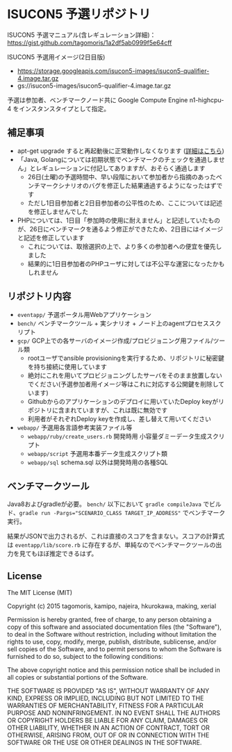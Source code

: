 # ISUCON5 予選リポジトリ

ISUCON5 予選マニュアル(含レギュレーション詳細)： https://gist.github.com/tagomoris/1a2df5ab0999f5e64cff

ISUCON5 予選用イメージ(2日目版)

* https://storage.googleapis.com/isucon5-images/isucon5-qualifier-4.image.tar.gz
* gs://isucon5-images/isucon5-qualifier-4.image.tar.gz

予選は参加者、ベンチマークノード共に Google Compute Engine n1-highcpu-4 をインスタンスタイプとして指定。

## 補足事項

* apt-get upgrade すると再起動後に正常動作しなくなります ([詳細はこちら](http://isucon.net/archives/45532743.html))
* 「Java, Golangについては初期状態でベンチマークのチェックを通過しません」とレギュレーションに付記してありますが、おそらく通過します
  * 26日(土曜)の予選時間中、早い段階において参加者から指摘のあったベンチマークシナリオのバグを修正した結果通過するようになったはずです
  * ただし1日目参加者と2日目参加者の公平性のため、ここについては記述を修正しませんでした
* PHPについては、1日目「参加時の使用に耐えません」と記述していたものが、26日にベンチマークを通るよう修正ができたため、2日目にはイメージと記述を修正しています
  * これについては、取捨選択の上で、より多くの参加者への便宜を優先しました
  * 結果的に1日目参加者のPHPユーザに対しては不公平な運営になったかもしれません

## リポジトリ内容

* `eventapp/` 予選ポータル用Webアプリケーション
* `bench/` ベンチマークツール + 実シナリオ + ノード上のagentプロセススクリプト
* `gcp/` GCP上での各サーバのイメージ作成/プロビジョニング用ファイル/ツール類
  * rootユーザでansible provisioningを実行するため、リポジトリに秘密鍵を持ち接続に使用しています
  * 絶対にこれを用いてプロビジョニングしたサーバをそのまま放置しないでください(予選参加者用イメージ等はこれに対応する公開鍵を削除しています)
  * Githubからのアプリケーションのデプロイに用いていたDeploy keyがリポジトリに含まれていますが、これは既に無効です
  * 利用者がそれぞれDeploy keyを作成し、差し替えて用いてください
* `webapp/` 予選用各言語参考実装ファイル等
  * `webapp/ruby/create_users.rb` 開発時用 小容量ダミーデータ生成スクリプト
  * `webapp/script` 予選用本番データ生成スクリプト類
  * `webapp/sql` schema.sql 以外は開発時用の各種SQL

## ベンチマークツール

Java8およびgradleが必要。 `bench/` 以下において `gradle compileJava` でビルド、`gradle run -Pargs="SCENARIO_CLASS TARGET_IP_ADDRESS"` でベンチマーク実行。

結果がJSONで出力されるが、これは直接のスコアを含まない。スコアの計算式は `eventapp/lib/score.rb` に存在するが、単純なのでベンチマークツールの出力を見てもほぼ推定できるはず。

## License

The MIT License (MIT)

Copyright (c) 2015 tagomoris, kamipo, najeira, hkurokawa, making, xerial

Permission is hereby granted, free of charge, to any person obtaining a copy
of this software and associated documentation files (the "Software"), to deal
in the Software without restriction, including without limitation the rights
to use, copy, modify, merge, publish, distribute, sublicense, and/or sell
copies of the Software, and to permit persons to whom the Software is
furnished to do so, subject to the following conditions:

The above copyright notice and this permission notice shall be included in
all copies or substantial portions of the Software.

THE SOFTWARE IS PROVIDED "AS IS", WITHOUT WARRANTY OF ANY KIND, EXPRESS OR
IMPLIED, INCLUDING BUT NOT LIMITED TO THE WARRANTIES OF MERCHANTABILITY,
FITNESS FOR A PARTICULAR PURPOSE AND NONINFRINGEMENT. IN NO EVENT SHALL THE
AUTHORS OR COPYRIGHT HOLDERS BE LIABLE FOR ANY CLAIM, DAMAGES OR OTHER
LIABILITY, WHETHER IN AN ACTION OF CONTRACT, TORT OR OTHERWISE, ARISING FROM,
OUT OF OR IN CONNECTION WITH THE SOFTWARE OR THE USE OR OTHER DEALINGS IN
THE SOFTWARE.
